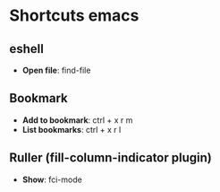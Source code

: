 # Shortcuts emacs

## eshell

 * **Open file**: find-file <filename>

## Bookmark

* **Add to bookmark**: ctrl + x r m  
* **List bookmarks**: ctrl + x r l

## Ruller (fill-column-indicator plugin)

* **Show**: fci-mode
